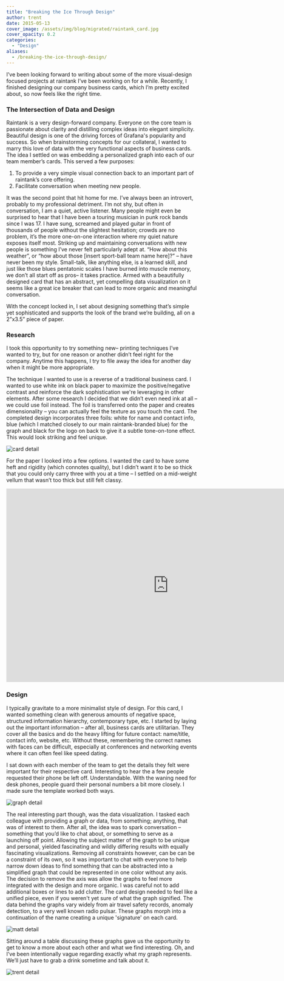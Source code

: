 ```yaml
---
title: "Breaking the Ice Through Design"
author: trent
date: 2015-05-13
cover_image: /assets/img/blog/migrated/raintank_card.jpg
cover_opacity: 0.2
categories:
  - "Design"
aliases:
  - /breaking-the-ice-through-design/
---
```



I’ve been looking forward to writing about some of the more visual-design focused projects at raintank I’ve been working on for a while. Recently, I finished designing our company business cards, which I’m pretty excited about, so now feels like the right time.

### The Intersection of Data and Design

Raintank is a very design-forward company. Everyone on the core team is passionate about clarity and distilling complex ideas into elegant simplicity. Beautiful design is one of the driving forces of Grafana's popularity and success. So when brainstorming concepts for our collateral, I wanted to marry this love of data with the very functional aspects of business cards.  The idea I settled on was embedding a personalized graph into each of our team member’s cards. This served a few purposes:

1.	To provide a very simple visual connection back to an important part of raintank’s core offering.
2.	Facilitate conversation when meeting new people.

It was the second point that hit home for me. I’ve always been an introvert, probably to my professional detriment. I’m not shy, but often in conversation, I am a quiet, active listener. Many people might even be surprised to hear that I have been a touring musician in punk rock bands since I was 17. I have sung, screamed and played guitar in front of thousands of people without the slightest hesitation; crowds are no problem, it’s the more one-on-one interaction where my quiet nature exposes itself most. Striking up and maintaining conversations with new people is something I’ve never felt particularly adept at. “How about this weather”, or “how about those [insert sport-ball team name here]?” – have never been my style. Small-talk, like anything else, is a learned skill, and just like those blues pentatonic scales I have burned into muscle memory, we don’t all start off as pros– it takes practice. Armed with a beautifully designed card that has an abstract, yet compelling data visualization on it seems like a great ice breaker that can lead to more organic and meaningful conversation.

With the concept locked in, I set about designing something that’s simple yet sophisticated and supports the look of the brand we’re building, all on a 2”x3.5” piece of paper.

### Research
I took this opportunity to try something new– printing techniques I’ve wanted to try, but for one reason or another didn’t feel right for the company. Anytime this happens, I try to file away the idea for another day when it might be more appropriate.

The technique I wanted to use is a reverse of a traditional business card. I wanted to use white ink on black paper to maximize the positive/negative contrast and reinforce the dark sophistication we're leveraging in other elements. After some research I decided that we didn’t even need ink at all – we could use foil instead.  The foil is transferred onto the paper and creates dimensionality – you can actually feel the texture as you touch the card. The completed design incorporates three foils: white for name and contact info, blue (which I matched closely to our main raintank-branded blue) for the graph and black for the logo on back to give it a subtle tone-on-tone effect. This would look striking and feel unique.

![card detail](/assets/img/blog/migrated/raintank_card_grid.jpg)

For the paper I looked into a few options. I wanted the card to have some heft and rigidity (which connotes quality), but I didn’t want it to be so thick that you could only carry three with you at a time – I settled on a mid-weight vellum that wasn’t too thick but still felt classy.

<iframe width="854" height="510" src="https://www.youtube.com/embed/cISYzA36-ZY?start=85" frameborder="0" allowfullscreen></iframe>

### Design

I typically gravitate to a more minimalist style of design. For this card, I wanted something clean with generous amounts of negative space, structured information hierarchy, contemporary type, etc. I started by laying out the important information – after all, business cards are utilitarian. They cover all the basics and do the heavy lifting for future contact: name/title, contact info, website, etc. Without these, remembering the correct names with faces can be difficult, especially at conferences and networking events where it can often feel like speed dating.

I sat down with each member of the team to get the details they felt were important for their respective card. Interesting to hear the a few people requested their phone be left off. Understandable. With the waning need for desk phones, people guard their personal numbers a bit more closely. I made sure the template worked both ways.

![graph detail](/assets/img/blog/migrated/raintank_card_grid.jpg)

The real interesting part though, was the data visualization. I tasked each colleague with providing a graph or data, from something; anything, that was of interest to them. After all, the idea was to spark conversation – something that you’d like to chat about, or something to serve as a launching off point. Allowing the subject matter of the graph to be unique and personal, yielded fascinating and wildly differing results with equally fascinating visualizations. Removing all constraints however, can be can be a constraint of its own, so it was important to chat with everyone to help narrow down ideas to find something that can be abstracted into a simplified graph that could be represented in one color without any axis. The decision to remove the axis was allow the graphs to feel more integrated with the design and more organic. I was careful not to add additional boxes or lines to add clutter. The card design needed to feel like a unified piece, even if you weren't yet sure of what the graph signified. The data behind the graphs vary widely from air travel safety records, anomaly detection, to a very well known radio pulsar. These graphs morph into a continuation of the name creating a unique 'signature' on each card.

![matt detail](/assets/img/blog/migrated/raintank_cards_stack.jpg)

Sitting around a table discussing these graphs gave us the opportunity to get to know a more about each other and what we find interesting. Oh, and I’ve been intentionally vague regarding exactly what my graph represents. We’ll just have to grab a drink sometime and talk about it.

![trent detail](/assets/img/blog/migrated/raintank_card_wallet.jpg)



